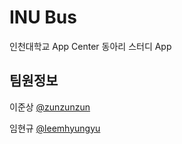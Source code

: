 # INU Bus

인천대학교 App Center 동아리 스터디 App

## 팀원정보

이준상 [@zunzunzun](https://github.com/zunzunzun)

임현규 [@leemhyungyu](https://github.com/leemhyungyu)
